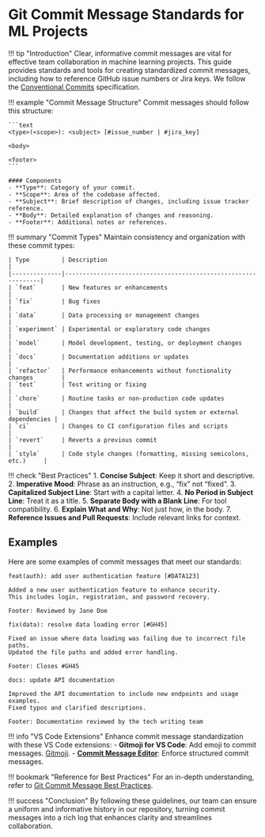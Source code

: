 # Git Commit Message Standards for ML Projects

!!! tip "Introduction"
    Clear, informative commit messages are vital for effective team collaboration in machine learning projects. This guide provides standards and tools for creating standardized commit messages, including how to reference GitHub issue numbers or Jira keys. We follow the [Conventional Commits](https://www.conventionalcommits.org/en/v1.0.0/) specification.

!!! example "Commit Message Structure"
    Commit messages should follow this structure:

    ```text
    <type>(<scope>): <subject> [#issue_number | #jira_key]

    <body>

    <footer>
    ```

    #### Components
    - **Type**: Category of your commit.
    - **Scope**: Area of the codebase affected.
    - **Subject**: Brief description of changes, including issue tracker reference.
    - **Body**: Detailed explanation of changes and reasoning.
    - **Footer**: Additional notes or references.

!!! summary "Commit Types"
    Maintain consistency and organization with these commit types:

    | Type         | Description                                                   |
    |--------------|---------------------------------------------------------------|
    | `feat`       | New features or enhancements                                  |
    | `fix`        | Bug fixes                                                     |
    | `data`       | Data processing or management changes                         |
    | `experiment` | Experimental or exploratory code changes                      |
    | `model`      | Model development, testing, or deployment changes             |
    | `docs`       | Documentation additions or updates                            |
    | `refactor`   | Performance enhancements without functionality changes        |
    | `test`       | Test writing or fixing                                        |
    | `chore`      | Routine tasks or non-production code updates                  |
    | `build`      | Changes that affect the build system or external dependencies |
    | `ci`         | Changes to CI configuration files and scripts                 |
    | `revert`     | Reverts a previous commit                                     |
    | `style`      | Code style changes (formatting, missing semicolons, etc.)     |

!!! check "Best Practices"
    1. **Concise Subject**: Keep it short and descriptive.
    2. **Imperative Mood**: Phrase as an instruction, e.g., “fix” not “fixed”.
    3. **Capitalized Subject Line**: Start with a capital letter.
    4. **No Period in Subject Line**: Treat it as a title.
    5. **Separate Body with a Blank Line**: For tool compatibility.
    6. **Explain What and Why**: Not just how, in the body.
    7. **Reference Issues and Pull Requests**: Include relevant links for context.

## Examples

Here are some examples of commit messages that meet our standards:

```text
feat(auth): add user authentication feature [#DATA123]

Added a new user authentication feature to enhance security.
This includes login, registration, and password recovery.

Footer: Reviewed by Jane Doe
```

```text
fix(data): resolve data loading error [#GH45]

Fixed an issue where data loading was failing due to incorrect file paths.
Updated the file paths and added error handling.

Footer: Closes #GH45
```

```text
docs: update API documentation

Improved the API documentation to include new endpoints and usage examples.
Fixed typos and clarified descriptions.

Footer: Documentation reviewed by the tech writing team
```

!!! info "VS Code Extensions"
    Enhance commit message standardization with these VS Code extensions:
    - **Gitmoji for VS Code**: Add emoji to commit messages. [Gitmoji](https://marketplace.visualstudio.com/items?itemName=seatonjiang.gitmoji-vscode).
    - **[Commit Message Editor](https://marketplace.visualstudio.com/items?itemName=adam-bender.commit-message-editor)**: Enforce structured commit messages.

!!! bookmark "Reference for Best Practices"
    For an in-depth understanding, refer to [Git Commit Message Best Practices](https://www.gitkraken.com/learn/git/best-practices/git-commit-message).

!!! success "Conclusion"
    By following these guidelines, our team can ensure a uniform and informative history in our repository, turning commit messages into a rich log that enhances clarity and streamlines collaboration.
